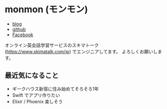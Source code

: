 # monmon (モンモン)

- [blog](http://monmon.hatenablog.com/)
- [github](https://github.com/monmonmon/)
- [Facebook](https://www.facebook.com/yamadasimon)

オンライン英会話学習サービスのスキマトーク (https://www.skimatalk.com/jp) でエンジニアしてます。
よろしくお願いします。

## 最近気になること

- ギークハウス新宿に住み始めてそろそろ1年
- Swift でアプリ作りたい
- Elixir / Phoenix 楽しそう
